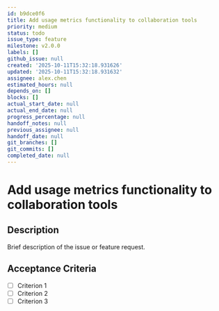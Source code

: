 ```yaml
---
id: b9dce0f6
title: Add usage metrics functionality to collaboration tools
priority: medium
status: todo
issue_type: feature
milestone: v2.0.0
labels: []
github_issue: null
created: '2025-10-11T15:32:18.931626'
updated: '2025-10-11T15:32:18.931632'
assignee: alex.chen
estimated_hours: null
depends_on: []
blocks: []
actual_start_date: null
actual_end_date: null
progress_percentage: null
handoff_notes: null
previous_assignee: null
handoff_date: null
git_branches: []
git_commits: []
completed_date: null
---
```


# Add usage metrics functionality to collaboration tools

## Description

Brief description of the issue or feature request.

## Acceptance Criteria

- [ ] Criterion 1
- [ ] Criterion 2
- [ ] Criterion 3